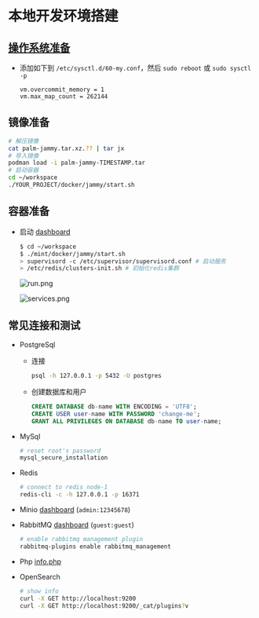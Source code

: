 # 本地开发环境搭建

## [操作系统准备](../deployment/)

- 添加如下到 `/etc/sysctl.d/60-my.conf`，然后 `sudo reboot` 或 `sudo sysctl -p`

  ```text
  vm.overcommit_memory = 1
  vm.max_map_count = 262144
  ```

## 镜像准备

```bash
# 解压镜像
cat palm-jammy.tar.xz.?? | tar jx
# 导入镜像
podman load -i palm-jammy-TIMESTAMP.tar
# 启动容器
cd ~/workspace
./YOUR_PROJECT/docker/jammy/start.sh
```

## 容器准备

- 启动 [dashboard](http://localhost:10001)

  ```bash
  $ cd ~/workspace
  $ ./mint/docker/jammy/start.sh
  > supervisord -c /etc/supervisor/supervisord.conf # 启动服务
  > /etc/redis/clusters-init.sh # 初始化redis集群
  ```

  ![run.png](../assets/docker/run.png)

  ![services.png](../assets/docker/services.png)

## 常见连接和测试

- PostgreSql

  - 连接

    ```bash
    psql -h 127.0.0.1 -p 5432 -U postgres
    ```

  - 创建数据库和用户

    ```sql
    CREATE DATABASE db-name WITH ENCODING = 'UTF8';
    CREATE USER user-name WITH PASSWORD 'change-me';
    GRANT ALL PRIVILEGES ON DATABASE db-name TO user-name;
    ```

- MySql

  ```bash
  # reset root's password
  mysql_secure_installation
  ```

- Redis

  ```bash
  # connect to redis node-1
  redis-cli -c -h 127.0.0.1 -p 16371
  ```

- Minio [dashboard](http://localhost:9001) (`admin:12345678`)

- RabbitMQ [dashboard](http://localhost:15672) (`guest:guest`)

  ```bash
  # enable rabbitmq management plugin
  rabbitmq-plugins enable rabbitmq_management
  ```

- Php [info.php](http://localhost:8080/info.php)

- OpenSearch

  ```bash
  # show info
  curl -X GET http://localhost:9200
  curl -X GET http://localhost:9200/_cat/plugins?v
  ```
